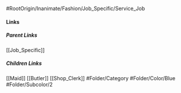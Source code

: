 #RootOrigin/Inanimate/Fashion/Job_Specific/Service_Job
#### Links
##### Parent Links
[[Job_Specific]]
##### Children Links
[[Maid]]
[[Butler]]
[[Shop_Clerk]]
#Folder/Category
#Folder/Color/Blue
#Folder/Subcolor/2
